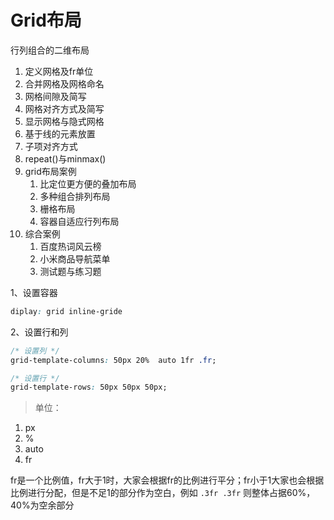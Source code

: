 # Grid布局

行列组合的二维布局



1. 定义网格及fr单位
2. 合并网格及网格命名
3. 网格间隙及简写
4. 网格对齐方式及简写
5. 显示网格与隐式网格
6. 基于线的元素放置
7. 子项对齐方式
8. repeat()与minmax()
9. grid布局案例
    1. 比定位更方便的叠加布局
    2. 多种组合排列布局
    3. 栅格布局
    4. 容器自适应行列布局
10. 综合案例
    1. 百度热词风云榜
    2. 小米商品导航菜单
    3. 测试题与练习题



1、设置容器

```css
diplay: grid inline-gride
```

2、设置行和列

```css
/* 设置列 */
grid-template-columns: 50px 20%  auto 1fr .fr;

/* 设置行 */
grid-template-rows: 50px 50px 50px;
```

> 单位：

1. px
2. %
3. auto
4. fr

fr是一个比例值，fr大于1时，大家会根据fr的比例进行平分；fr小于1大家也会根据比例进行分配，但是不足1的部分作为空白，例如 `.3fr .3fr` 则整体占据60%，40%为空余部分





